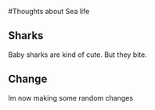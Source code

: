 #Thoughts about Sea life 

## Sharks

Baby sharks are kind of cute. 
But they bite. 


## Change
Im now making some random changes



